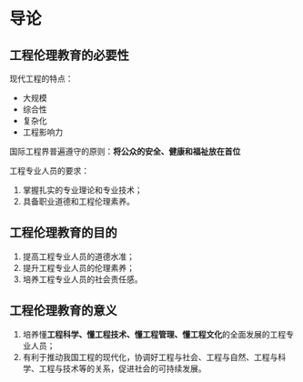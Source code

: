 #  导论

##  工程伦理教育的必要性

现代工程的特点：

* 大规模
* 综合性
* 复杂化
* 工程影响力



国际工程界普遍遵守的原则：**将公众的安全、健康和福祉放在首位**



工程专业人员的要求：

1. 掌握扎实的专业理论和专业技术；
2. 具备职业道德和工程伦理素养。

##  工程伦理教育的目的

1. 提高工程专业人员的道德水准；
2. 提升工程专业人员的伦理素养；
3. 培养工程专业人员的社会责任感。



##  工程伦理教育的意义

1. 培养懂**工程科学、懂工程技术、懂工程管理、懂工程文化**的全面发展的工程专业人员；
2. 有利于推动我国工程的现代化，协调好工程与社会、工程与自然、工程与科学、工程与技术等的关系，促进社会的可持续发展。

